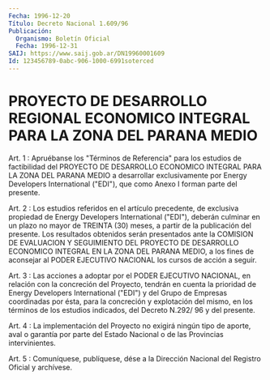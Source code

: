 ```yaml
---
Fecha: 1996-12-20
Título: Decreto Nacional 1.609/96
Publicación:
  Organismo: Boletín Oficial
  Fecha: 1996-12-31
SAIJ: https://www.saij.gob.ar/DN19960001609
Id: 123456789-0abc-906-1000-6991soterced
---
```

# PROYECTO DE DESARROLLO REGIONAL ECONOMICO INTEGRAL PARA LA ZONA DEL PARANA MEDIO

<a id="1"></a>
Art.  1  :  Apruébanse  los  "Términos  de Referencia" para los estudios  de  factibilidad  del  PROYECTO  DE DESARROLLO  ECONOMICO INTEGRAL PARA LA ZONA DEL PARANA MEDIO a desarrollar exclusivamente por  Energy  Developers International ("EDI"),  que  como  Anexo  I forman parte del presente.

<a id="2"></a>
Art. 2 : Los estudios  referidos  en  el  artículo  precedente,  de exclusiva  propiedad  de  Energy  Developers International ("EDI"), deberán culminar en un plazo no mayor  de  TREINTA  (30)  meses,  a partir  de  la  publicación  del presente. Los resultados obtenidos serán presentados ante la COMISION  DE EVALUACION Y SEGUIMIENTO DEL PROYECTO DE DESARROLLO ECONOMICO INTEGRAL  EN  LA  ZONA  DEL PARANA MEDIO,  a  los  fines de aconsejar al PODER EJECUTIVO NACIONAL  los cursos de acción a seguir.

<a id="3"></a>
Art. 3 : Las acciones a adoptar por el PODER EJECUTIVO NACIONAL, en relación con la concreción  del  Proyecto,  tendrán  en  cuenta  la prioridad de Energy Developers International ("EDI") y del Grupo de Empresas coordinadas por ésta, para la concreción y explotación del mismo, en los términos de los estudios indicados, del Decreto N.292/ 96 y del presente.

<a id="4"></a>
Art.  4  : La implementación del Proyecto no exigirá ningún tipo de aporte, aval  o  garantía  por  parte  del Estado Nacional o de las Provincias intervinientes.

<a id="5"></a>
Art. 5 : Comuníquese, publíquese, dése a  la Dirección Nacional del Registro  Oficial  y archívese.